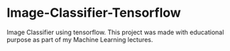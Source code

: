 # Image-Classifier-Tensorflow

Image Classifier using tensorflow. This project was made with educational purpose as part of my Machine Learning lectures.
